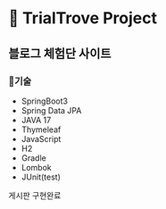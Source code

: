 # 💎 TrialTrove Project
## 블로그 체험단 사이트

### 💍기술
* SpringBoot3
* Spring Data JPA
* JAVA 17
* Thymeleaf
* JavaScript
* H2
* Gradle
* Lombok
* JUnit(test)


게시판 구현완료
